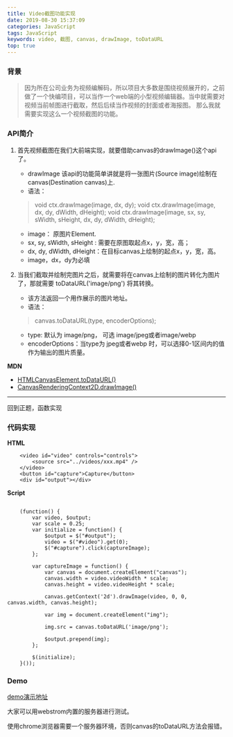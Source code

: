 ```yaml
---
title: Video截图功能实现
date: 2019-08-30 15:37:09
categories: JavaScript
tags: JavaScript
keywords: video, 截图, canvas, drawImage, toDataURL
top: true
---
```


### 背景

> 因为所在公司业务为视频编解码，所以项目大多数是围绕视频展开的，之前做了一个快编项目，可以当作一个web端的小型视频编辑器。当中就需要对视频当前帧图进行截取，然后后续当作视频的封面或者海报图。 那么我就需要实现这么一个视频截图的功能。

<!-- more -->

### API简介

1. 首先视频截图在我们大前端实现，就要借助canvas的drawImage()这个api了。
    - drawImage 该api的功能简单讲就是将一张图片(Source image)绘制在canvas(Destination canvas)上. 
    - 语法：
    >void ctx.drawImage(image, dx, dy);
    >void ctx.drawImage(image, dx, dy, dWidth, dHeight);
    >void ctx.drawImage(image, sx, sy, sWidth, sHeight, dx, dy, dWidth, dHeight);
    
    - image： 原图片Element.
    - sx, sy, sWidth, sHeight : 需要在原图取起点x，y，宽，高；
    - dx, dy, dWidth, dHeight：在目标canvas上绘制的起点x，y，宽，高。
    - image，dx，dy为必填

2. 当我们截取并绘制完图片之后，就需要将在canvas上绘制的图片转化为图片了，那就需要 toDataURL('image/png') 将其转换。
    - 该方法返回一个用作展示的图片地址。 
    - 语法：
    > canvas.toDataURL(type, encoderOptions); 
    
    - type: 默认为 image/png， 可选 image/jpeg或者image/webp 
    - encoderOptions：当type为 jpeg或者webp 时，可以选择0-1区间内的值作为输出的图片质量。


  
 **MDN**
- [HTMLCanvasElement.toDataURL()](https://developer.mozilla.org/zh-CN/docs/Web/API/HTMLCanvasElement/toDataURL) 
- [CanvasRenderingContext2D.drawImage()](https://developer.mozilla.org/zh-CN/docs/Web/API/HTMLCanvasElement/toDataURL)

----

回到正题，函数实现
   
### 代码实现

**HTML** 
```
    <video id="video" controls="controls">
        <source src="../videos/xxx.mp4" />
    </video>
    <button id="capture">Capture</button>
    <div id="output"></div>
```

**Script** 
```

    (function() {
        var video, $output;
        var scale = 0.25;
        var initialize = function() {
            $output = $("#output");
            video = $("#video").get(0);
            $("#capture").click(captureImage);
        };

        var captureImage = function() {
            var canvas = document.createElement("canvas");
            canvas.width = video.videoWidth * scale;
            canvas.height = video.videoHeight * scale;

            canvas.getContext('2d').drawImage(video, 0, 0, canvas.width, canvas.height);
            
            var img = document.createElement("img");

            img.src = canvas.toDataURL('image/png');
            
            $output.prepend(img);
        };

        $(initialize);
    }());

```
### Demo

[demo演示地址](http://www.zsfmyz.top/demo/1/)

大家可以用webstrom内置的服务器进行测试。

使用chrome浏览器需要一个服务器环境，否则canvas的toDataURL方法会报错。